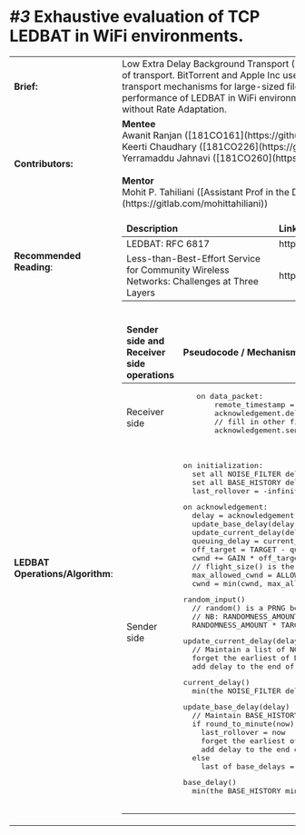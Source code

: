 
<h1><i>#3</i> Exhaustive evaluation of TCP LEDBAT in WiFi environments.</h1>
<table>
<tr>
  <td><b>Brief:</b></td>
  <td>
   Low Extra Delay Background Transport (LEDBAT) is Less than Best Effort (LBE) type of
 transport. BitTorrent and Apple Inc use variants of LEDBAT as their default transport
 mechanisms for large-sized file transfers. This project aims to evaluate the performance of
 LEDBAT in WiFi environments, including Gigabit WiFi, with and without Rate Adaptation.
  </td>
</tr>
  <tr>
  <td><b>Contributors:</b></td>
  <td>
   <b>Mentee</b> <br />
   Awanit Ranjan ([181CO161](https://github.com/Awanit512)) [Mentee]<br />
   Keerti Chaudhary ([181CO226](https://github.com/keerti2001)) [Mentee] <br />
   Yerramaddu Jahnavi ([181CO260](https://github.com/janubangalore)) [Mentee] <br />
   <br />
   <b>Mentor</b> <br/>
   Mohit P. Tahiliani ([Assistant Prof in the Dept. CSE NITK Surathkal, Mangalore, India](https://gitlab.com/mohittahiliani))

  </td>
</tr>

<tr>
 
 <td><b>Recommended Reading</b>:</td>
 <td> 
  <table>
   <thead>
    <tr>
     <td><b>Description</b></td>
      <td><b>Link</b></td>
   </tr>
  </thead>
  <tbody>
    
   <tr>
     <td>LEDBAT: RFC 6817</td>
     <td>https://tools.ietf.org/html/rfc6817</td>
   </tr>

   <tr>
     <td>Less-than-Best-Effort Service for Community Wireless Networks: Challenges at Three Layers</td>
     <td>http://ieeexplore.ieee.org/document/6814737/</td> 
    </tr>



  </tbody>
  </table>
</td>
    </tr>
   
   
   <tr>
 
 <td><b>LEDBAT Operations/Algorithm</b>:</td>
 <td> 
  <table>
   <thead>
    <tr>
      <td><b>Sender side and Receiver side operations</b></td>
      <td><b>Pseudocode / Mechanisms</b></td>
   </tr>
  <t/head>
  <tbody>
   <tr>
     <td>Receiver side </td>
     <td><pre lang="csharp">
   on data_packet:
       remote_timestamp = data_packet.timestamp
       acknowledgement.delay = local_timestamp() - remote_timestamp
       // fill in other fields of acknowledgement
       acknowledgement.send()
   </pre></td>
   </tr>

   <tr>
     <td>Sender side </td>
     <td><pre lang="csharp">
on initialization:
  set all NOISE_FILTER delays used by current_delay() to +infinity
  set all BASE_HISTORY delays used by base_delay() to +infinity
  last_rollover = -infinity # More than a minute in the past.
</pre>
<pre lang="csharp">
on acknowledgement:
  delay = acknowledgement.delay
  update_base_delay(delay)
  update_current_delay(delay)
  queuing_delay = current_delay() - base_delay()
  off_target = TARGET - queuing_delay + random_input()
  cwnd += GAIN * off_target / cwnd
  // flight_size() is the amount of currently not acked data.
  max_allowed_cwnd = ALLOWED_INCREASE + TETHER*flight_size()
  cwnd = min(cwnd, max_allowed_cwnd)
</pre>
<pre lang="csharp">
random_input()
  // random() is a PRNG between 0.0 and 1.0
  // NB: RANDOMNESS_AMOUNT is normally 0
  RANDOMNESS_AMOUNT * TARGET * ((random() - 0.5)*2)
</pre>
<pre lang="csharp">
update_current_delay(delay)
  // Maintain a list of NOISE_FILTER last delays observed.
  forget the earliest of NOISE_FILTER current_delays
  add delay to the end of current_delays
</pre>
<pre lang="csharp">
current_delay()
  min(the NOISE_FILTER delays stored by update_current_delay)
</pre>
<pre lang="csharp">
update_base_delay(delay)
  // Maintain BASE_HISTORY min delays. Each represents a minute.
  if round_to_minute(now) != round_to_minute(last_rollover)
    last_rollover = now
    forget the earliest of base delays
    add delay to the end of base_delays
  else
    last of base_delays = min(last of base_delays, delay)
</pre>
 <pre lang="csharp">
base_delay()
  min(the BASE_HISTORY min delays stored by update_base_delay)
   </pre></td>
    </tr>
  </tbody>
  </table>
</td>
    </tr>
   
  
</table>

   
  
